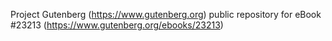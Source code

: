 Project Gutenberg (https://www.gutenberg.org) public repository for eBook #23213 (https://www.gutenberg.org/ebooks/23213)
